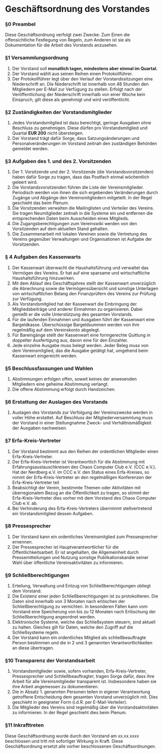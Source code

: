 Geschäftsordnung des Vorstandes
===============================

### §0 Preambel
Diese Geschäftsordnung verfolgt zwei Zwecke: Zum Einen die offensichtliche Festlegung von Regeln, zum Anderen ist sie als Dokumentation für die Arbeit des Vorstands anzusehen.

### §1 Versammlungsordnung
 1. Der Vorstand soll **monatlich tagen, mindestens aber einmal im Quartal.**
 1. Der Vorstand wählt aus seinen Reihen einen Protokollführer.
 1. Der Protokollführer legt über den Verlauf der Vorstandssitzungen eine Niederschrift an. Die Niederschrift ist innerhalb von 48 Stunden den Mitgliedern per E-Mail zur Verfügung zu stellen. Erfolgt nach der Veröffentlichung der Niederschrift innerhalb von einer Woche kein Einspruch, gilt diese als genehmigt und wird veröffentlicht.

### §2 Zuständigkeiten der Vorstandsmitglieder
 1. Jedes Vorstandsmitglied ist dazu berechtigt, geringe Ausgaben ohne Beschluss zu genehmigen. Diese dürfen pro Vorstandsmitglied und Quartal **EUR 200** nicht übersteigen.
 1. Der Vorstand trägt dafür Sorge, dass Satzungsänderungen und Personalveränderungen im Vorstand zeitnah den zuständigen Behörden gemeldet werden.

### §3 Aufgaben des 1. und des 2. Vorsitzenden
 1. Der 1. Vorsitzende und der 2. Vorsitzende (die Vorstandsvorsitzenden) haben dafür Sorge zu tragen, dass das Postfach einmal wöchentlich geleert wird.
 1. Die Vorstandsvorsitzenden führen die Liste der Vereinsmitglieder. Periodisch werden von ihnen die sich ergebenden Veränderungen durch Zugänge und Abgänge den Vereinsmitgliedern mitgeteilt. In der Regel geschieht das beim Plenum.
 1. Die Vorsitzenden verwalten die Mailinglisten und Verteiler des Vereins. Sie tragen Neumitglieder zeitnah in die Systeme ein und entfernen die entsprechenden Daten beim Ausscheiden eines Mitglieds.
 1. Die Zugangsberechtigungen zum Vereinswiki werden von den Vorsitzenden auf dem aktuellen Stand gehalten.
 1. Die Zusammenarbeit mit lokalen Vereinen sowie die Vertretung des Vereins gegenüber Verwaltungen und Organisationen ist Aufgabe der Vorsitzenden.

### § 4 Aufgaben des Kassenwarts
 1. Der Kassenwart überwacht die Haushaltsführung und verwaltet das Vermögen des Vereins. Er hat auf eine sparsame und wirtschaftliche Haushaltsführung hinzuwirken.
 1. Mit dem Ablauf des Geschäftsjahres stellt der Kassenwart unverzüglich die Abrechnung sowie die Vermögensübersicht und sonstige Unterlagen von wirtschaftlichen Belang den Finanzprüfern des Vereins zur Prüfung zur Verfügung.
 1. Als Vorstandsmitglied hat der Kassenwart die Einbringung der Mitgliedsbeiträge und anderer Einnahmen zu organisieren. Dabei genießt er die volle Unterstützung des gesamten Vorstands.
 1. Für die laufenden Einnahmen und Ausgaben führt der Kassenwart eine Bargeldkasse. Überschüssige Bargeldsummen werden von ihm regelmäßig auf dem Vereinskonto abgelegt.
 1. Für Bareingänge stellt der Kassenwart eine formgerechte Quittung in doppelter Ausfertigung aus, davon eine für den Einzahler.
 1. Jede einzelne Ausgabe muss belegt werden. Jeder Beleg muss von dem Vereinsmitglied, das die Ausgabe getätigt hat, umgehend beim Kassenwart eingereicht werden.

### §5 Beschlussfassungen und Wahlen
 1. Abstimmungen erfolgen offen, soweit keines der anwesenden Mitgliedern eine geheime Abstimmung verlangt.
 1. Die offene Abstimmung erfolgt durch Handzeichen.

### §6 Erstattung der Auslagen des Vorstands
 1. Auslagen des Vorstands zur Verfolgung der Vereinszwecke werden in voller Höhe erstattet. Auf Beschluss der Mitgliederversammlung muss der Vorstand in einer Stellungnahme Zweck- und Verhältnismäßigkeit der Ausgaben nachweisen.

### §7 Erfa-Kreis-Vertreter
 1. Der Vorstand bestimmt aus den Reihen der ordentlichen Mitglieder einen Erfa-Kreis-Vertreter.
 1. Der Erfa-Kreis-Vertreter ist Verantwortlich für die Abstimmung mit Erfahrungsaustauschkreisen des Chaos Computer Club e.V. (CCC e.V.). Hat der Nerdberg e.V. im CCC e.V. den Status eines Erfa-Kreises, so nimmt der Erfa-Kreis-Vertreter an den regelmäßigen Konferenzen der Erfa-Kreis-Vertreter teil
 1. Beabsichtigt der Verein, bestimmte Themen oder Aktivitäten mit überregionalem Bezug an die Öffentlichkeit zu tragen, so stimmt der Erfa-Kreis-Vertreter dies vorher mit dem Vorstand des Chaos Computer Club e.V. ab.
 1. Bei Verhinderung des Erfa-Kreis-Vertreters übernimmt stellvertretend ein Vorstandsmitglied dessen Aufgaben.

### §8 Pressesprecher
 1. Der Vorstand kann ein ordentliches Vereinsmitglied zum Pressesprecher ernennen.
 1. Der Pressesprecher ist Hauptverantwortlicher für die Öffentlichkeitsarbeit. Er ist angehalten, die Allgemeinheit durch Pressemitteilungen und Nutzung sonstige Publikationskanäle seiner Wahl über öffentliche Vereinsaktivitäten zu informieren.

### §9 Schließberechtigungen
 1. Erteilung, Verwaltung und Entzug von Schließberechtigungen obliegt dem Vorstand.
 1. Die Existenz einer jeden Schließberechtigungen ist zu protokollieren. Die Daten sind innerhalb von 3 Monaten nach erlöschen der Schließberechtigung zu vernichten. In besonderen Fällen kann vom Vorstand eine Speicherung von bis zu 12 Monaten nach Erlöschung der Schließberechtigung angeordnet werden.
 1. Elektronische Systeme, welche das Schließsystem steuern, sind aktuell zu halten. Gleiches gilt für Daten, welche den Zugriff auf die Schließsysteme regeln.
 1. Der Vorstand kann ein ordentliches Mitglied als schließbeauftragte Person bestimmen und die in 2 und 3 genannten Verantwortlichkeiten an diese übertragen.

### §10 Transparenz der Vorstandsarbeit
 1. Vorstandsmitglieder sowie, sofern vorhanden, Erfa-Kreis-Vertreter, Pressesprecher und Schließbeauftragter, tragen Sorge dafür, dass ihre Arbeit für alle Vereinsmitglieder transparent ist. Insbesondere haben sie ihre Arbeit angemessen zu dokumentieren.
 1. Die in Absatz 1. genannten Personen teilen in eigener Verantwortung getroffene Entscheidung dem gesamten Vorstand unverzüglich mit. Dies geschieht in geeigneter Form (i.d.R. per E-Mail-Verteiler).
 1. Die Mitglieder des Vereins sind regelmäßig über die Vorstandsaktivitäten zu informieren. In der Regel geschieht dies beim Plenum.

### §11 Inkrafttreten
Diese Geschäftsordnung wurde durch den Vorstand am xx.xx.xxxx beschlossen und tritt mit sofortiger Wirkung in Kraft. Diese Geschäftsordnung ersetzt alle vorher beschlossenen Geschäftsordnungen.
